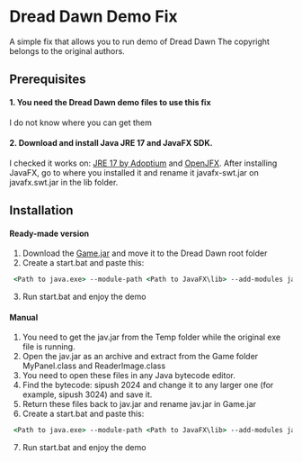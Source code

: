 # Dread Dawn Demo Fix
A simple fix that allows you to run demo of Dread Dawn
 The copyright belongs to the original authors.
## Prerequisites

#### 1. You need the Dread Dawn demo files to use this fix
I do not know where you can get them
#### 2. Download and install Java JRE 17 and JavaFX SDK.
I checked it works on: [JRE 17 by Adoptium](https://adoptium.net/temurin/releases/?os=windows&package=jre&version=17&arch=x64) and [OpenJFX](https://gluonhq.com/products/javafx/).
After installing JavaFX, go to where you installed it and rename it javafx-swt.jar on javafx.swt.jar in the lib folder.

## Installation
#### Ready-made version
1. Download the [Game.jar]() and move it to the Dread Dawn root folder
2. Create a start.bat and paste this: 
```bat
 <Path to java.exe> --module-path <Path to JavaFX\lib> --add-modules javafx.base,javafx.controls,javafx.fxml,javafx.graphics,javafx.media,javafx.web,javafx.swt -jar Game.jar
```
3. Run start.bat and enjoy the demo

#### Manual
1. You need to get the jav.jar from the Temp folder while the original exe file is running.
2. Open the jav.jar as an archive and extract from the Game folder MyPanel.class and ReaderImage.class
3. You need to open these files in any Java bytecode editor.
4. Find the bytecode: sipush 2024 and change it to any larger one (for example, sipush 3024) and save it.
5. Return these files back to jav.jar and rename jav.jar in Game.jar
6. Create a start.bat and paste this: 
```bat
 <Path to java.exe> --module-path <Path to JavaFX\lib> --add-modules javafx.base,javafx.controls,javafx.fxml,javafx.graphics,javafx.media,javafx.web,javafx.swt -jar Game.jar
```
7. Run start.bat and enjoy the demo
